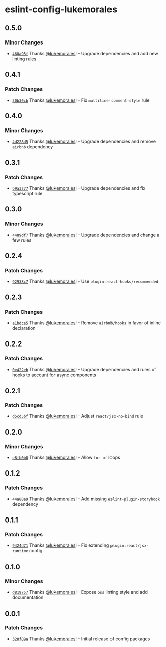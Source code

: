 # eslint-config-lukemorales

## 0.5.0

### Minor Changes

- [`468a95f`](https://github.com/lukemorales/development-config/commit/468a95f6fb55fdca62346037d8cab58ef4ae7b7f) Thanks [@lukemorales](https://github.com/lukemorales)! - Upgrade dependencies and add new linting rules

## 0.4.1

### Patch Changes

- [`30b30cb`](https://github.com/lukemorales/development-config/commit/30b30cb44dc475fd0c1bbf858feec5f91a41a42e) Thanks [@lukemorales](https://github.com/lukemorales)! - Fix `multiline-comment-style` rule

## 0.4.0

### Minor Changes

- [`4d228d5`](https://github.com/lukemorales/development-config/commit/4d228d581e13fbe0af30834a64dd9ad087d3af8a) Thanks [@lukemorales](https://github.com/lukemorales)! - Upgrade dependencies and remove `airbnb` dependency

## 0.3.1

### Patch Changes

- [`b9a3277`](https://github.com/lukemorales/development-config/commit/b9a32774adb30476ad9eae1639c7cbd5450e2ab2) Thanks [@lukemorales](https://github.com/lukemorales)! - Upgrade dependencies and fix typescript rule

## 0.3.0

### Minor Changes

- [`4489df7`](https://github.com/lukemorales/development-config/commit/4489df7e00e1f5a7624c7717ff924add05da2e44) Thanks [@lukemorales](https://github.com/lukemorales)! - Upgrade dependencies and change a few rules

## 0.2.4

### Patch Changes

- [`92938c7`](https://github.com/lukemorales/development-config/commit/92938c78a4322fa1335d38aab2a8817840d05148) Thanks [@lukemorales](https://github.com/lukemorales)! - Use `plugin:react-hooks/recommended`

## 0.2.3

### Patch Changes

- [`a1bdce5`](https://github.com/lukemorales/development-config/commit/a1bdce50673a47d9dff0ad47b4c038ebdb214396) Thanks [@lukemorales](https://github.com/lukemorales)! - Remove `airbnb/hooks` in favor of inline declaration

## 0.2.2

### Patch Changes

- [`0e422eb`](https://github.com/lukemorales/development-config/commit/0e422ebcfc413d344be28bab7897cd3ab97ad6ce) Thanks [@lukemorales](https://github.com/lukemorales)! - Upgrade dependencies and rules of hooks to account for async components

## 0.2.1

### Patch Changes

- [`d5cd5bf`](https://github.com/lukemorales/development-config/commit/d5cd5bf6999b8e668fdf783699af7938b2532770) Thanks [@lukemorales](https://github.com/lukemorales)! - Adjust `react/jsx-no-bind` rule

## 0.2.0

### Minor Changes

- [`e8fb0b8`](https://github.com/lukemorales/development-config/commit/e8fb0b85a657b34cd5644e68e07ff4058e191909) Thanks [@lukemorales](https://github.com/lukemorales)! - Allow `for of` loops

## 0.1.2

### Patch Changes

- [`44a88a9`](https://github.com/lukemorales/development-config/commit/44a88a933918c3f284b53dc48f234a8bc7991ab7) Thanks [@lukemorales](https://github.com/lukemorales)! - Add missing `eslint-plugin-storybook` dependency

## 0.1.1

### Patch Changes

- [`9424d71`](https://github.com/lukemorales/development-config/commit/9424d71a08061fa7ed019c0b6388c23dd66f0b09) Thanks [@lukemorales](https://github.com/lukemorales)! - Fix extending `plugin:react/jsx-runtime` config

## 0.1.0

### Minor Changes

- [`d819757`](https://github.com/lukemorales/development-config/commit/d81975711b2fc104ac3a56712961b0a873c18bf3) Thanks [@lukemorales](https://github.com/lukemorales)! - Expose `oss` linting style and add documentation

## 0.0.1

### Patch Changes

- [`328f89a`](https://github.com/lukemorales/development-config/commit/328f89addba031b0de787930f0ded2b5222b81d2) Thanks [@lukemorales](https://github.com/lukemorales)! - Initial release of config packages
